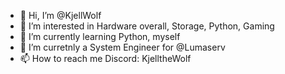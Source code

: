 - 👋 Hi, I’m @KjellWolf
- 👀 I’m interested in Hardware overall, Storage, Python, Gaming
- 🌱 I’m currently learning Python, myself
- 💞️ I’m curretnly a System Engineer for @Lumaserv
- 📫 How to reach me Discord: KjelltheWolf

<!---
KjellWolf/KjellWolf is a ✨ special ✨ repository because its `README.md` (this file) appears on your GitHub profile.
You can click the Preview link to take a look at your changes.
--->
